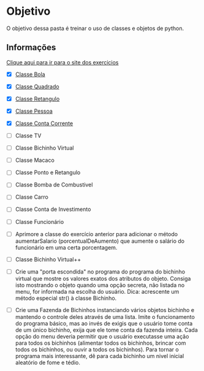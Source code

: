 # Objetivo

O objetivo dessa pasta é treinar o uso de classes e objetos de python.

## Informações

[Clique aqui para ir para o site dos exercicios](https://wiki.python.org.br/ExerciciosClasses)

- [x] [Classe Bola](https://github.com/JoaoEmanuell/Meus-Estudos-Python/blob/master/Exercicios%20Classes%20e%20Objetos/classe_bola.py)

- [x] [Classe Quadrado](https://github.com/JoaoEmanuell/Meus-Estudos-Python/blob/master/Exercicios%20Classes%20e%20Objetos/classe_quadrado.py)

- [x] [Classe Retangulo](https://github.com/JoaoEmanuell/Meus-Estudos-Python/blob/master/Exercicios%20Classes%20e%20Objetos/classe_retangulo.py)

- [x] [Classe Pessoa](https://github.com/JoaoEmanuell/Meus-Estudos-Python/blob/master/Exercicios%20Classes%20e%20Objetos/classe_pessoa.py)

- [x] [Classe Conta Corrente](https://github.com/JoaoEmanuell/Meus-Estudos-Python/blob/master/Exercicios%20Classes%20e%20Objetos/classe_conta_corrente.py)

- [ ] Classe TV

- [ ] Classe Bichinho Virtual

- [ ] Classe Macaco

- [ ] Classe Ponto e Retangulo

- [ ] Classe Bomba de Combustivel

- [ ] Classe Carro

- [ ] Classe Conta de Investimento

- [ ] Classe Funcionário

- [ ] Aprimore a classe do exercício anterior para adicionar o método aumentarSalario (porcentualDeAumento) que aumente o salário do funcionário em uma certa porcentagem.

- [ ] Classe Bichinho Virtual++

- [ ] Crie uma "porta escondida" no programa do programa do bichinho virtual que mostre os valores exatos dos atributos do objeto. Consiga isto mostrando o objeto quando uma opção secreta, não listada no menu, for informada na escolha do usuário. Dica: acrescente um método especial str() à classe Bichinho.

- [ ] Crie uma Fazenda de Bichinhos instanciando vários objetos bichinho e mantendo o controle deles através de uma lista. Imite o funcionamento do programa básico, mas ao invés de exigis que o usuário tome conta de um único bichinho, exija que ele tome conta da fazenda inteira. Cada opção do menu deveria permitir que o usuário executasse uma ação para todos os bichinhos (alimentar todos os bichinhos, brincar com todos os bichinhos, ou ouvir a todos os bichinhos). Para tornar o programa mais interessante, dê para cada bichinho um nivel inicial aleatório de fome e tédio.
